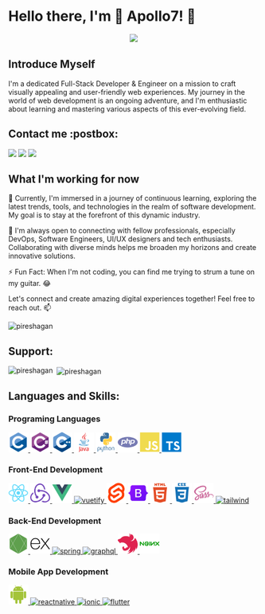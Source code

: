 # Hello there, I'm 🤗 Apollo7! 👋
<p align="center">
    <a href="javascript:;">
        <img src="https://readme-typing-svg.herokuapp.com?lines=👨🏻‍🎓+Software+Engineering+Undergraduate;🙏🏻+Full+Stack+Software+Developer;Web,+Mobile+Development;DS%20|%20AI%20|%20ML%20Enthusiast;&center=true&width=500&height=50">
    </a>
</p>

## Introduce Myself

I'm a dedicated Full-Stack Developer & Engineer on a mission to craft visually appealing and user-friendly web experiences. My journey in the world of web development is an ongoing adventure, and I'm enthusiastic about learning and mastering various aspects of this ever-evolving field.

<h2>Contact me :postbox:</h2>
<div>
  <a href="https://t.me/k90fox"><i class="lab la-twitter"></i></a>
  <a href = "mailto:apollot7dev@gmail.com"><img src="https://img.shields.io/badge/Gmail-D14836?style=for-the-badge&logo=gmail&logoColor=white" target="_blank"></a>
  <a href="https://join.skype.com/invite/GM9asEVrMb3r" target="_blank"><img src="https://img.shields.io/badge/Skype-00AFF0?style=for-the-badge&logo=skype&logoColor=white" target="_blank"></a>
  <a href="https://t.me/b7dev" target="_blank"><img src="https://img.shields.io/badge/-telegram-red?style=for-the-badge&logo=telegram&logoColor=white" target="_blank"></a>
</div>

## What I'm working for now

🌱 Currently, I'm immersed in a journey of continuous learning, exploring the latest trends, tools, and technologies in the realm of software development. My goal is to stay at the forefront of this dynamic industry.

🤝 I'm always open to connecting with fellow professionals, especially DevOps, Software Engineers, UI/UX designers and tech enthusiasts. Collaborating with diverse minds helps me broaden my horizons and create innovative solutions.

⚡ Fun Fact: When I'm not coding, you can find me trying to strum a tune on my guitar. 😂

Let's connect and create amazing digital experiences together! Feel free to reach out. 📫

<p align="left"> 
    <img src="https://komarev.com/ghpvc/?username=pireshagan&label=Profile%20views&color=0e75b6&style=flat" alt="pireshagan" /> 
</p>
<!-- <h3 align="left">Connect with me:</h3> -->
<!-- <p align="left">
    <a href="https://linkedin.com/in/peter wang" target="blank">
        <img align="center" src="https://raw.githubusercontent.com/rahuldkjain/github-profile-readme-generator/master/src/images/icons/Social/linked-in-alt.svg" alt="peter wang" height="30" width="40" />
    </a>
</p> -->
<h2 align="left">Support:</h2>
<p>
    <img align="left" src="https://github-readme-stats.vercel.app/api/top-langs?username=pireshagan&show_icons=true&locale=en&layout=compact" alt="pireshagan" />
</p>
<p>
    &nbsp;
    <img align="center" src="https://github-readme-stats.vercel.app/api?username=pireshagan&show_icons=true&locale=en" alt="pireshagan" />
</p>

## Languages and Skills:

<h3 align="left">Programing Languages</h3>
<p align="left"> 
    <a href="https://www.cprogramming.com/" target="_blank" rel="noreferrer"> 
        <img src="https://raw.githubusercontent.com/devicons/devicon/master/icons/c/c-original.svg" alt="c" width="40" height="40"/> 
    </a>
    <a href="https://www.w3schools.com/cs/" target="_blank" rel="noreferrer"> 
        <img src="https://raw.githubusercontent.com/devicons/devicon/master/icons/csharp/csharp-original.svg" alt="csharp" width="40" height="40"/> 
    </a>
    <a href="https://www.w3schools.com/cpp/" target="_blank" rel="noreferrer"> 
        <img src="https://raw.githubusercontent.com/devicons/devicon/master/icons/cplusplus/cplusplus-original.svg" alt="cplusplus" width="40" height="40"/> 
    </a> 
    <a href="https://www.java.com" target="_blank" rel="noreferrer"> 
        <img src="https://raw.githubusercontent.com/devicons/devicon/master/icons/java/java-original-wordmark.svg" alt="java" width="40" height="40"/> 
    </a> 
    <a href="https://www.python.org" target="_blank" rel="noreferrer"> 
        <img src="https://raw.githubusercontent.com/devicons/devicon/master/icons/python/python-original-wordmark.svg" alt="python" width="40" height="40"/> 
    </a> 
    <a href="https://www.php.net" target="_blank" rel="noreferrer"> 
        <img src="https://raw.githubusercontent.com/devicons/devicon/master/icons/php/php-plain.svg" alt="php" width="40" height="40"/> 
    </a> 
    <a href="https://developer.mozilla.org/en-US/docs/Web/JavaScript" target="_blank" rel="noreferrer"> 
        <img src="https://raw.githubusercontent.com/devicons/devicon/master/icons/javascript/javascript-plain.svg" alt="javascript" width="40" height="40"/> 
    </a> 
    <a href="https://www.typescriptlang.org/" target="_blank" rel="noreferrer"> 
        <img src="https://raw.githubusercontent.com/devicons/devicon/master/icons/typescript/typescript-plain.svg" alt="typescript" width="40" height="40"/> 
    </a> 
</p>
<h3 align="left">Front-End Development</h3>
<p align="left">
    <a href="https://reactjs.org/" target="_blank" rel="noreferrer"> 
        <img src="https://raw.githubusercontent.com/devicons/devicon/master/icons/react/react-original.svg" alt="react" width="40" height="40"/> 
    </a> 
    <a href="https://redux.js.org" target="_blank" rel="noreferrer"> 
        <img src="https://raw.githubusercontent.com/devicons/devicon/master/icons/redux/redux-original.svg" alt="redux" width="40" height="40"/> 
    </a> 
    <a href="https://vuejs.org/" target="_blank" rel="noreferrer"> 
        <img src="https://raw.githubusercontent.com/devicons/devicon/master/icons/vuejs/vuejs-original.svg" alt="vuejs" width="40" height="40"/> 
    <a href="https://vuetifyjs.com/en/" target="_blank" rel="noreferrer"> 
        <img src="https://cdn.jsdelivr.net/gh/devicons/devicon/icons/vuetify/vuetify-original.svg" alt="vuetify" width="40" height="40"/> 
    </a> 
    </a> 
    <a href="https://svelte.dev" target="_blank" rel="noreferrer"> 
        <img src="https://raw.githubusercontent.com/devicons/devicon/master/icons/svelte/svelte-original.svg" alt="svelte" width="40" height="40"/> 
    </a> 
    <a href="https://getbootstrap.com" target="_blank" rel="noreferrer"> 
        <img src="https://raw.githubusercontent.com/devicons/devicon/master/icons/bootstrap/bootstrap-original.svg" alt="bootstrap" width="40" height="40"/> 
    </a> 
    <a href="https://www.w3.org/html/" target="_blank" rel="noreferrer"> 
        <img src="https://raw.githubusercontent.com/devicons/devicon/master/icons/html5/html5-plain-wordmark.svg" alt="html5" width="40" height="40"/> 
    </a> 
    <a href="https://www.w3schools.com/css/" target="_blank" rel="noreferrer"> 
        <img src="https://raw.githubusercontent.com/devicons/devicon/master/icons/css3/css3-plain-wordmark.svg" alt="css3" width="40" height="40"/> 
    </a>  
    <a href="https://sass-lang.com" target="_blank" rel="noreferrer"> 
        <img src="https://raw.githubusercontent.com/devicons/devicon/master/icons/sass/sass-original.svg" alt="sass" width="40" height="40"/> 
    </a> 
    <a href="https://tailwindcss.com/" target="_blank" rel="noreferrer"> 
        <img src="https://cdn.jsdelivr.net/gh/devicons/devicon/icons/tailwindcss/tailwindcss-plain.svg" alt="tailwind" width="40" height="40"/> 
    </a> 
</p>
<h3 align="left">
    Back-End Development
</h3>
<p align="left">
    <a href="https://nodejs.org" target="_blank" rel="noreferrer"> 
        <img src="https://raw.githubusercontent.com/devicons/devicon/master/icons/nodejs/nodejs-plain.svg" alt="nodejs" width="40" height="40"/> 
    </a> 
    <a href="https://expressjs.com" target="_blank" rel="noreferrer"> 
        <img src="https://raw.githubusercontent.com/devicons/devicon/master/icons/express/express-original.svg" alt="express" width="40" height="40"/> 
    </a> 
    <a href="https://spring.io/" target="_blank" rel="noreferrer"> 
        <img src="https://www.vectorlogo.zone/logos/springio/springio-icon.svg" alt="spring" width="40" height="40"/> 
    </a> 
    <a href="https://graphql.org" target="_blank" rel="noreferrer"> 
        <img src="https://www.vectorlogo.zone/logos/graphql/graphql-icon.svg" alt="graphql" width="40" height="40"/> 
    </a> 
    <a href="https://nestjs.com/" target="_blank" rel="noreferrer"> 
        <img src="https://raw.githubusercontent.com/devicons/devicon/master/icons/nestjs/nestjs-plain.svg" alt="nestjs" width="40" height="40"/> 
    </a> 
    <a href="https://www.nginx.com" target="_blank" rel="noreferrer"> 
        <img src="https://raw.githubusercontent.com/devicons/devicon/master/icons/nginx/nginx-original.svg" alt="nginx" width="40" height="40"/> 
    </a> 
</p>
<h3 align="left">
    Mobile App Development
</h3>
<p align="left">
    <a href="https://developer.android.com" target="_blank" rel="noreferrer"> 
        <img src="https://raw.githubusercontent.com/devicons/devicon/master/icons/android/android-original.svg" alt="android" width="40" height="40"/> 
    </a> 
    <a href="https://reactnative.dev/" target="_blank" rel="noreferrer"> 
        <img src="https://reactnative.dev/img/header_logo.svg" alt="reactnative" width="40" height="40"/> 
    </a> 
    <a href="https://ionicframework.com" target="_blank" rel="noreferrer"> 
        <img src="https://cdn.jsdelivr.net/gh/devicons/devicon/icons/ionic/ionic-original.svg" alt="ionic" width="40" height="40" />
    </a> 
    <a href="https://flutter.dev" target="_blank" rel="noreferrer"> 
        <img src="https://cdn.jsdelivr.net/gh/devicons/devicon/icons/flutter/flutter-plain.svg" alt="flutter" width="40" height="40"/> 
    </a> 
</p>
<!-- <p align="left"> 
    <a href="https://aws.amazon.com" target="_blank" rel="noreferrer"> 
        <img src="https://raw.githubusercontent.com/devicons/devicon/master/icons/amazonwebservices/amazonwebservices-original-wordmark.svg" alt="aws" width="40" height="40"/> 
    </a> 
    <a href="https://azure.microsoft.com/en-in/" target="_blank" rel="noreferrer"> 
        <img src="https://www.vectorlogo.zone/logos/microsoft_azure/microsoft_azure-icon.svg" alt="azure" width="40" height="40"/> 
    </a> 
    <a href="https://www.gnu.org/software/bash/" target="_blank" rel="noreferrer"> 
        <img src="https://www.vectorlogo.zone/logos/gnu_bash/gnu_bash-icon.svg" alt="bash" width="40" height="40"/> 
    </a> 
    <a href="https://canvasjs.com" target="_blank" rel="noreferrer"> 
        <img src="https://raw.githubusercontent.com/Hardik0307/Hardik0307/master/assets/canvasjs-charts.svg" alt="canvasjs" width="40" height="40"/> 
    </a> 
    <a href="https://www.chartjs.org" target="_blank" rel="noreferrer"> 
        <img src="https://www.chartjs.org/media/logo-title.svg" alt="chartjs" width="40" height="40"/> 
    </a> 
    <a href="https://codeigniter.com" target="_blank" rel="noreferrer"> 
        <img src="https://cdn.worldvectorlogo.com/logos/codeigniter.svg" alt="codeigniter" width="40" height="40"/> 
    </a> 
    <a href="https://d3js.org/" target="_blank" rel="noreferrer"> 
        <img src="https://raw.githubusercontent.com/devicons/devicon/master/icons/d3js/d3js-original.svg" alt="d3js" width="40" height="40"/> 
    </a> 
    <a href="https://www.djangoproject.com/" target="_blank" rel="noreferrer"> 
        <img src="https://cdn.worldvectorlogo.com/logos/django.svg" alt="django" width="40" height="40"/> 
    </a> 
    <a href="https://www.docker.com/" target="_blank" rel="noreferrer"> 
        <img src="https://raw.githubusercontent.com/devicons/devicon/master/icons/docker/docker-original-wordmark.svg" alt="docker" width="40" height="40"/> 
    </a> 
    <a href="https://dotnet.microsoft.com/" target="_blank" rel="noreferrer">
        <img src="https://raw.githubusercontent.com/devicons/devicon/master/icons/dot-net/dot-net-original-wordmark.svg" alt="dotnet" width="40" height="40"/> 
    </a> 
    <a href="https://www.electronjs.org" target="_blank" rel="noreferrer"> 
        <img src="https://raw.githubusercontent.com/devicons/devicon/master/icons/electron/electron-original.svg" alt="electron" width="40" height="40"/> 
    </a> 
    <a href="https://www.figma.com/" target="_blank" rel="noreferrer"> 
        <img src="https://www.vectorlogo.zone/logos/figma/figma-icon.svg" alt="figma" width="40" height="40"/> 
    </a> 
    <a href="https://firebase.google.com/" target="_blank" rel="noreferrer"> 
        <img src="https://www.vectorlogo.zone/logos/firebase/firebase-icon.svg" alt="firebase" width="40" height="40"/> 
    </a> 
    <a href="https://flask.palletsprojects.com/" target="_blank" rel="noreferrer"> 
        <img src="https://www.vectorlogo.zone/logos/pocoo_flask/pocoo_flask-icon.svg" alt="flask" width="40" height="40"/> 
    </a> 
    <a href="https://www.gatsbyjs.com/" target="_blank" rel="noreferrer"> 
        <img src="https://www.vectorlogo.zone/logos/gatsbyjs/gatsbyjs-icon.svg" alt="gatsby" width="40" height="40"/> 
    </a> 
    <a href="https://cloud.google.com" target="_blank" rel="noreferrer"> 
        <img src="https://www.vectorlogo.zone/logos/google_cloud/google_cloud-icon.svg" alt="gcp" width="40" height="40"/> 
    </a> 
    <a href="https://git-scm.com/" target="_blank" rel="noreferrer"> 
        <img src="https://www.vectorlogo.zone/logos/git-scm/git-scm-icon.svg" alt="git" width="40" height="40"/> 
    </a> 
    <a href="https://heroku.com" target="_blank" rel="noreferrer"> 
        <img src="https://www.vectorlogo.zone/logos/heroku/heroku-icon.svg" alt="heroku" width="40" height="40"/> 
    </a> 
    <a href="https://www.adobe.com/in/products/illustrator.html" target="_blank" rel="noreferrer"> 
        <img src="https://www.vectorlogo.zone/logos/adobe_illustrator/adobe_illustrator-icon.svg" alt="illustrator" width="40" height="40"/> 
    </a> 
    <a href="https://jasmine.github.io/" target="_blank" rel="noreferrer"> 
        <img src="https://www.vectorlogo.zone/logos/jasmine/jasmine-icon.svg" alt="jasmine" width="40" height="40"/> 
    </a> 
    <a href="https://www.jenkins.io" target="_blank" rel="noreferrer"> 
        <img src="https://www.vectorlogo.zone/logos/jenkins/jenkins-icon.svg" alt="jenkins" width="40" height="40"/> 
    </a> 
    <a href="https://jestjs.io" target="_blank" rel="noreferrer"> 
        <img src="https://www.vectorlogo.zone/logos/jestjsio/jestjsio-icon.svg" alt="jest" width="40" height="40"/> 
    </a> 
    <a href="https://karma-runner.github.io/latest/index.html" target="_blank" rel="noreferrer"> 
        <img src="https://raw.githubusercontent.com/detain/svg-logos/780f25886640cef088af994181646db2f6b1a3f8/svg/karma.svg" alt="karma" width="40" height="40"/> 
    </a> 
    <a href="https://kotlinlang.org" target="_blank" rel="noreferrer"> 
        <img src="https://www.vectorlogo.zone/logos/kotlinlang/kotlinlang-icon.svg" alt="kotlin" width="40" height="40"/> 
    </a> 
    <a href="https://kubernetes.io" target="_blank" rel="noreferrer"> 
        <img src="https://www.vectorlogo.zone/logos/kubernetes/kubernetes-icon.svg" alt="kubernetes" width="40" height="40"/> 
    </a> 
    <a href="https://laravel.com/" target="_blank" rel="noreferrer"> 
        <img src="https://raw.githubusercontent.com/devicons/devicon/master/icons/laravel/laravel-plain-wordmark.svg" alt="laravel" width="40" height="40"/> 
    </a> 
    <a href="https://www.linux.org/" target="_blank" rel="noreferrer"> 
        <img src="https://raw.githubusercontent.com/devicons/devicon/master/icons/linux/linux-original.svg" alt="linux" width="40" height="40"/> 
    </a> 
    <a href="https://mariadb.org/" target="_blank" rel="noreferrer"> 
        <img src="https://www.vectorlogo.zone/logos/mariadb/mariadb-icon.svg" alt="mariadb" width="40" height="40"/> 
    </a> 
    <a href="https://www.mathworks.com/" target="_blank" rel="noreferrer"> 
        <img src="https://upload.wikimedia.org/wikipedia/commons/2/21/Matlab_Logo.png" alt="matlab" width="40" height="40"/> 
    </a> 
    <a href="https://mochajs.org" target="_blank" rel="noreferrer"> 
        <img src="https://www.vectorlogo.zone/logos/mochajs/mochajs-icon.svg" alt="mocha" width="40" height="40"/> 
    </a> 
    <a href="https://www.mongodb.com/" target="_blank" rel="noreferrer"> 
        <img src="https://raw.githubusercontent.com/devicons/devicon/master/icons/mongodb/mongodb-original-wordmark.svg" alt="mongodb" width="40" height="40"/> 
    </a> 
    <a href="https://www.microsoft.com/en-us/sql-server" target="_blank" rel="noreferrer"> 
        <img src="https://www.svgrepo.com/show/303229/microsoft-sql-server-logo.svg" alt="mssql" width="40" height="40"/> 
    </a> 
    <a href="https://www.mysql.com/" target="_blank" rel="noreferrer"> 
        <img src="https://raw.githubusercontent.com/devicons/devicon/master/icons/mysql/mysql-original-wordmark.svg" alt="mysql" width="40" height="40"/> 
    </a> 
    <a href="https://nativescript.org/" target="_blank" rel="noreferrer"> 
        <img src="https://raw.githubusercontent.com/detain/svg-logos/780f25886640cef088af994181646db2f6b1a3f8/svg/nativescript.svg" alt="nativescript" width="40" height="40"/> 
    </a> 
    <a href="https://nextjs.org/" target="_blank" rel="noreferrer"> 
        <img src="https://cdn.worldvectorlogo.com/logos/nextjs-2.svg" alt="nextjs" width="40" height="40"/> 
    </a> 
    <a href="https://nuxtjs.org/" target="_blank" rel="noreferrer"> 
        <img src="https://www.vectorlogo.zone/logos/nuxtjs/nuxtjs-icon.svg" alt="nuxtjs" width="40" height="40"/> 
    </a> 
    <a href="https://opencv.org/" target="_blank" rel="noreferrer"> 
        <img src="https://www.vectorlogo.zone/logos/opencv/opencv-icon.svg" alt="opencv" width="40" height="40"/> 
    </a> 
    <a href="https://www.oracle.com/" target="_blank" rel="noreferrer"> 
        <img src="https://raw.githubusercontent.com/devicons/devicon/master/icons/oracle/oracle-original.svg" alt="oracle" width="40" height="40"/> 
    </a>
    <a href="https://pandas.pydata.org/" target="_blank" rel="noreferrer"> 
        <img src="https://raw.githubusercontent.com/devicons/devicon/2ae2a900d2f041da66e950e4d48052658d850630/icons/pandas/pandas-original.svg" alt="pandas" width="40" height="40"/> 
    </a> 
    <a href="https://www.photoshop.com/en" target="_blank" rel="noreferrer"> 
        <img src="https://raw.githubusercontent.com/devicons/devicon/master/icons/photoshop/photoshop-line.svg" alt="photoshop" width="40" height="40"/> 
    </a> 
    <a href="https://www.postgresql.org" target="_blank" rel="noreferrer"> 
        <img src="https://raw.githubusercontent.com/devicons/devicon/master/icons/postgresql/postgresql-original-wordmark.svg" alt="postgresql" width="40" height="40"/> 
    </a> 
    <a href="https://postman.com" target="_blank" rel="noreferrer"> 
        <img src="https://www.vectorlogo.zone/logos/getpostman/getpostman-icon.svg" alt="postman" width="40" height="40"/> 
    </a> 
    <a href="https://www.qt.io/" target="_blank" rel="noreferrer"> 
        <img src="https://upload.wikimedia.org/wikipedia/commons/0/0b/Qt_logo_2016.svg" alt="qt" width="40" height="40"/> 
    </a> 
    <a href="https://scikit-learn.org/" target="_blank" rel="noreferrer"> 
        <img src="https://upload.wikimedia.org/wikipedia/commons/0/05/Scikit_learn_logo_small.svg" alt="scikit_learn" width="40" height="40"/> 
    </a> 
    <a href="https://www.selenium.dev" target="_blank" rel="noreferrer"> 
        <img src="https://raw.githubusercontent.com/detain/svg-logos/780f25886640cef088af994181646db2f6b1a3f8/svg/selenium-logo.svg" alt="selenium" width="40" height="40"/> 
    </a> 
    <a href="https://www.sqlite.org/" target="_blank" rel="noreferrer"> 
        <img src="https://www.vectorlogo.zone/logos/sqlite/sqlite-icon.svg" alt="sqlite" width="40" height="40"/> 
    </a> 
    <a href="https://symfony.com" target="_blank" rel="noreferrer"> 
        <img src="https://symfony.com/logos/symfony_black_03.svg" alt="symfony" width="40" height="40"/> 
    </a> 
    <a href="https://www.tensorflow.org" target="_blank" rel="noreferrer"> 
        <img src="https://www.vectorlogo.zone/logos/tensorflow/tensorflow-icon.svg" alt="tensorflow" width="40" height="40"/> 
    </a> 
    <a href="https://unity.com/" target="_blank" rel="noreferrer"> 
        <img src="https://www.vectorlogo.zone/logos/unity3d/unity3d-icon.svg" alt="unity" width="40" height="40"/> 
    </a> 
    <a href="https://zapier.com" target="_blank" rel="noreferrer"> 
        <img src="https://www.vectorlogo.zone/logos/zapier/zapier-icon.svg" alt="zapier" width="40" height="40"/> 
    </a> 
</p> -->
<br><br>


